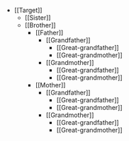 - [[Target]] 
  - [[Sister]]
  - [[Brother]]
    -   [[Father]]
        -   [[Grandfather]]
            -   [[Great-grandfather]]
            -   [[Great-grandmother]]
        -   [[Grandmother]]
            -   [[Great-grandfather]]
            -   [[Great-grandmother]]
    -   [[Mother]]
        -   [[Grandfather]]
            -   [[Great-grandfather]]
            -   [[Great-grandmother]]
        -   [[Grandmother]]
            -   [[Great-grandfather]]
            -   [[Great-grandmother]] 
